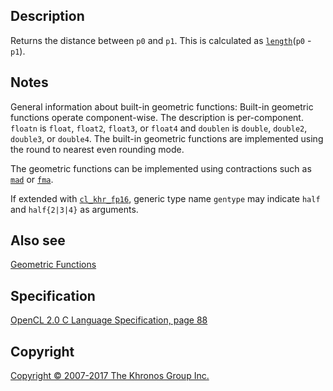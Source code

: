 
## Description

Returns the distance between `p0` and `p1`. This is calculated as
[`length`](length.html)(`p0` - `p1`).

## Notes

General information about built-in geometric functions: Built-in
geometric functions operate component-wise. The description is
per-component. `floatn` is `float`, `float2`, `float3`, or `float4` and
`doublen` is `double`, `double2`, `double3`, or `double4`. The built-in
geometric functions are implemented using the round to nearest even
rounding mode.

The geometric functions can be implemented using contractions such as
[`mad`](mad.html) or [`fma`](fma.html).

If extended with [`cl_khr_fp16`](cl_khr_fp16.html), generic type name
`gentype` may indicate `half` and `half{2|3|4}` as arguments.

## Also see

[Geometric Functions](geometricFunctions.html)

## Specification

[OpenCL 2.0 C Language Specification, page
88](https://www.khronos.org/registry/cl/specs/opencl-2.0-openclc.pdf#page=88)

## Copyright

[Copyright © 2007-2017 The Khronos Group Inc.](copyright.html)
